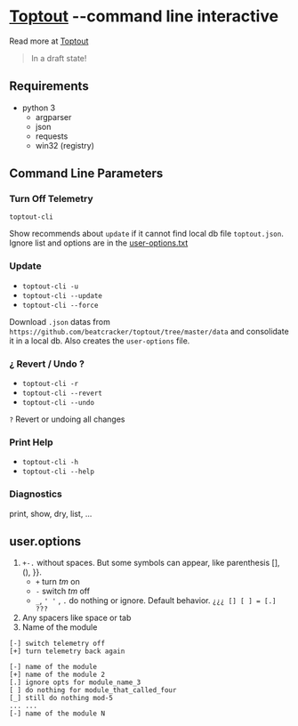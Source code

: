 # [Toptout](https://github.com/beatcracker/toptout) --command line interactive

Read more at [Toptout](https://github.com/beatcracker/toptout)

> In a draft state!

## Requirements

- python 3
  - argparser
  - json
  - requests
  - win32 (registry)

## Command Line Parameters

### Turn Off Telemetry

`toptout-cli`

Show recommends about `update` if it cannot find local db file `toptout.json`.
Ignore list and options are in the [user-options.txt](#useroptions)

### Update

- `toptout-cli -u`
- `toptout-cli --update`
- `toptout-cli --force`

Download `.json` datas from `https://github.com/beatcracker/toptout/tree/master/data` and consolidate it in a local db. Also creates the `user-options` file.

### ¿ Revert / Undo ?

- `toptout-cli -r`
- `toptout-cli --revert`
- `toptout-cli --undo`

`?` Revert or undoing all changes

### Print Help

- `toptout-cli -h`
- `toptout-cli --help`

### Diagnostics

print, show, dry, list, ...

## user.options

1. `+-.` without spaces. But some symbols can appear, like parenthesis [], (), }}.
   - `+` turn _tm_ on
   - `-` switch _tm_ off
   - `_`, `' '` , `.` do nothing or ignore. Default behavior. `¿¿¿ [] [ ] = [.] ???`
2. Any spacers like space or tab
3. Name of the module

```plain
[-] switch telemetry off
[+] turn telemetry back again

[-] name of the module
[+] name of the module 2
[.] ignore opts for module_name_3
[ ] do nothing for module_that_called_four
[_] still do nothing mod-5
... ...
[-] name of the module N
```
